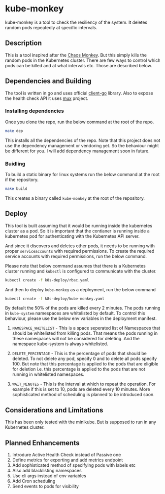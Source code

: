 # kube-monkey

kube-monkey is a tool to check the resiliency of the system. It deletes
random pods repeatedly at specific intervals.

## Description

This is a tool inspired after the
[Chaos Monkey](https://en.wikipedia.org/wiki/Chaos_engineering#Chaos_Monkey).
But this simply kills the random pods in the Kubernetes cluster. There are few
ways to control which pods can be killed and at what intervals etc. Those are
described below.

## Dependencies and Building

The tool is written in go and uses official
[client-go](https://github.com/kubernetes/client-go/) library. Also to expose
the health check API it uses [mux](https://github.com/gorilla/mux) project.

### Installing dependencies

Once you clone the repo, run the below command at the root of the repo.

```bash
make dep
```

This installs all the dependencies of the repo. Note that this project does
not use the dependency management or vendoring yet. So the behaviour might
be different for you. I will add dependency management soon in future.

### Buidling

To build a static binary for linux systems run the below command at the root
if the repository.

```bash
make build
```

This creates a binary called `kube-monkey` at the root of the repository.

## Deploy

This tool is built assuming that it would be running inside the kubernetes
cluster as a pod. So it is important that the contianer is running inside
a kubernetes pod for authenticating with the Kubernetes API server.

And since it discovers and deletes other pods, it needs to be running with
proper `serviceaccounts` with required permissions. To create the required
service accounts with required permissions, run the below command.

Please note that below command assumes that there is a Kubernetes cluster
running and `kubectl` is configured to communicate with the cluster.

```bash
kubectl create -f k8s-deploy/rbac.yaml
```
And then to deploy `kube-monkey` as a deployment, run the below command

```bash
kubectl create -f k8s-deploy/kube-monkey.yaml
```

By default the 50% of the pods are killed every 2 minutes. The pods running
in `kube-system` namespaces are whitelisted by default. To control this
behaviour, please use the below env variables in the deployment manifest.

1. `NAMESPACE_WHITELIST` - This is a space seperated list of Namespaces that
    should be whitelisted from killing pods. That means the pods running in
    these namespaces will not be considered for deleting. And the namespace
    kube-system is always whitelisted.

2. `DELETE_PERCENTAGE` - This is the percentage of pods that should be
    deleted. To not delete any pod, specify 0 and to delete all pods
    specify 100. But note that this percentage is applied to the pods that
    are eligible for deletion i.e. this percentage is applied to the pods
    that are not running in whitelisted namespaces.

3. `WAIT_MINUTES` - This is the interval at which to repeat the operation.
    For example if this is set to 10, pods are deleted every 10 minutes.
    More sophisticated method of scheduling is planned to be introduced soon.

## Considerations and Limitations

This has been only tested with the minikube. But is supposed to run in any
Kubernetes cluster.

## Planned Enhancements

1. Introdure Active Health Check instead of Passive one
1. Define metrics for exporting and add metrics endpoint
1. Add sophisticated method of specifying pods with labels etc
1. Also add blacklisting namespaces
1. Use cli args instead of env variables
1. Add Cron scheduling
1. Send events to pods for visibility

